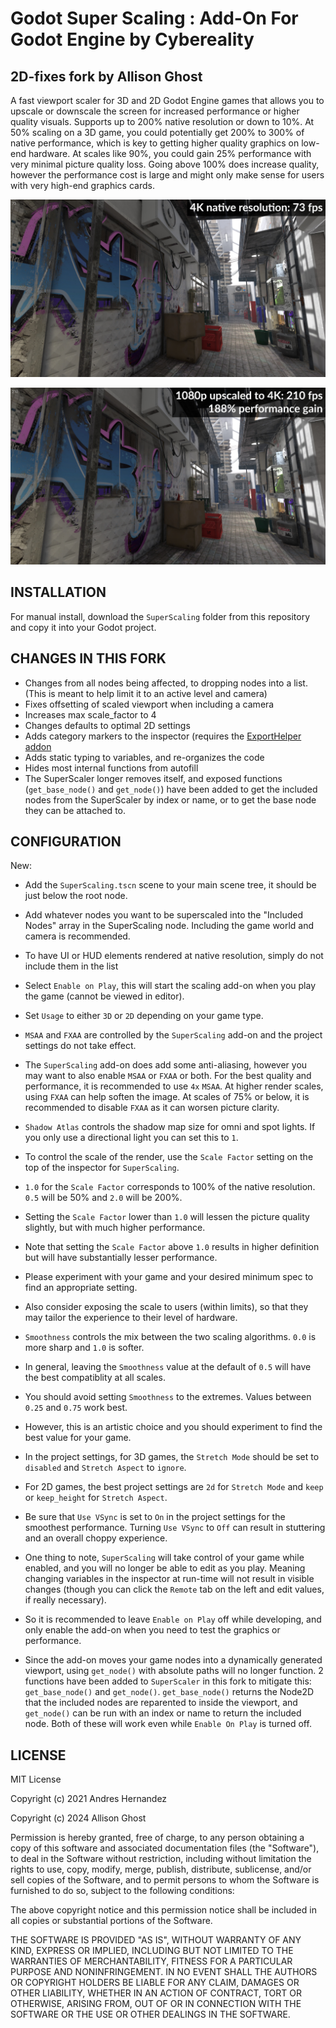 # Godot Super Scaling : Add-On For Godot Engine by Cybereality
## 2D-fixes fork by Allison Ghost

A fast viewport scaler for 3D and 2D Godot Engine games that allows you to upscale or downscale the screen for increased performance or higher quality visuals. Supports up to 200% native resolution or down to 10%. At 50% scaling on a 3D game, you could potentially get 200% to 300% of native performance, which is key to getting higher quality graphics on low-end hardware. At scales like 90%, you could gain 25% performance with very minimal picture quality loss. Going above 100% does increase quality, however the performance cost is large and might only make sense for users with very high-end graphics cards.

![Screenshot](ScreenShots/Decay_GSS_4K.jpg)

![Screenshot](ScreenShots/Decay_GSS_1080p.jpg)

## INSTALLATION

For manual install, download the `SuperScaling` folder from this repository and copy it into your Godot project.

## CHANGES IN THIS FORK
* Changes from all nodes being affected, to dropping nodes into a list. (This is meant to help limit it to an active level and camera)
* Fixes offsetting of scaled viewport when including a camera
* Increases max scale_factor to 4
* Changes defaults to optimal 2D settings
* Adds category markers to the inspector (requires the [ExportHelper addon](https://github.com/Valla-Chan/Godot-Valla-ExportHelper)
* Adds static typing to variables, and re-organizes the code
* Hides most internal functions from autofill
* The SuperScaler longer removes itself, and exposed functions (`get_base_node()` and `get_node()`) have been added to get the included nodes from the SuperScaler by index or name, or to get the base node they can be attached to.

## CONFIGURATION

New:
* Add the `SuperScaling.tscn` scene to your main scene tree, it should be just below the root node.
* Add whatever nodes you want to be superscaled into the "Included Nodes" array in the SuperScaling node. Including the game world and camera is recommended.
* To have UI or HUD elements rendered at native resolution, simply do not include them in the list

* Select `Enable on Play`, this will start the scaling add-on when you play the game (cannot be viewed in editor).
* Set `Usage` to either `3D` or `2D` depending on your game type.
* `MSAA` and `FXAA` are controlled by the `SuperScaling` add-on and the project settings do not take effect.
* The `SuperScaling` add-on does add some anti-aliasing, however you may want to also enable `MSAA` or `FXAA` or both. For the best quality and performance, it is recommended to use `4x` `MSAA`. At higher render scales, using `FXAA` can help soften the image. At scales of 75% or below, it is recommended to disable `FXAA` as it can worsen picture clarity.
* `Shadow Atlas` controls the shadow map size for omni and spot lights. If you only use a directional light you can set this to `1`.
* To control the scale of the render, use the `Scale Factor` setting on the top of the inspector for `SuperScaling`.
* `1.0` for the `Scale Factor` corresponds to 100% of the native resolution. `0.5` will be 50% and `2.0` will be 200%.
* Setting the `Scale Factor` lower than `1.0` will lessen the picture quality slightly, but with much higher performance.
* Note that setting the `Scale Factor` above `1.0` results in higher definition but will have substantially lesser performance.
* Please experiment with your game and your desired minimum spec to find an appropriate setting.
* Also consider exposing the scale to users (within limits), so that they may tailor the experience to their level of hardware.
* `Smoothness` controls the mix between the two scaling algorithms. `0.0` is more sharp and `1.0` is softer.
* In general, leaving the `Smoothness` value at the default of `0.5` will have the best compatiblity at all scales.
* You should avoid setting `Smoothness` to the extremes. Values between `0.25` and `0.75` work best.
* However, this is an artistic choice and you should experiment to find the best value for your game.
* In the project settings, for 3D games, the `Stretch Mode` should be set to `disabled` and `Stretch Aspect` to `ignore`.
* For 2D games, the best project settings are `2d` for `Stretch Mode` and `keep` or `keep_height` for `Stretch Aspect`.
* Be sure that `Use VSync` is set to `On` in the project settings for the smoothest performance. Turning `Use VSync` to `Off` can result in stuttering and an overall choppy experience.
* One thing to note, `SuperScaling` will take control of your game while enabled, and you will no longer be able to edit as you play. Meaning changing variables in the inspector at run-time will not result in visible changes (though you can click the `Remote` tab on the left and edit values, if really necessary).
* So it is recommended to leave `Enable on Play` off while developing, and only enable the add-on when you need to test the graphics or performance.
* Since the add-on moves your game nodes into a dynamically generated viewport, using `get_node()` with absolute paths will no longer function. 2 functions have been added to `SuperScaler` in this fork to mitigate this: `get_base_node()` and `get_node()`. `get_base_node()` returns the Node2D that the included nodes are reparented to inside the viewport, and `get_node()` can be run with an index or name to return the included node. Both of these will work even while `Enable On Play` is turned off.

## LICENSE

MIT License

Copyright (c) 2021 Andres Hernandez

Copyright (c) 2024 Allison Ghost

Permission is hereby granted, free of charge, to any person obtaining a copy
of this software and associated documentation files (the "Software"), to deal
in the Software without restriction, including without limitation the rights
to use, copy, modify, merge, publish, distribute, sublicense, and/or sell
copies of the Software, and to permit persons to whom the Software is
furnished to do so, subject to the following conditions:

The above copyright notice and this permission notice shall be included in all
copies or substantial portions of the Software.

THE SOFTWARE IS PROVIDED "AS IS", WITHOUT WARRANTY OF ANY KIND, EXPRESS OR
IMPLIED, INCLUDING BUT NOT LIMITED TO THE WARRANTIES OF MERCHANTABILITY,
FITNESS FOR A PARTICULAR PURPOSE AND NONINFRINGEMENT. IN NO EVENT SHALL THE
AUTHORS OR COPYRIGHT HOLDERS BE LIABLE FOR ANY CLAIM, DAMAGES OR OTHER
LIABILITY, WHETHER IN AN ACTION OF CONTRACT, TORT OR OTHERWISE, ARISING FROM,
OUT OF OR IN CONNECTION WITH THE SOFTWARE OR THE USE OR OTHER DEALINGS IN THE
SOFTWARE.
